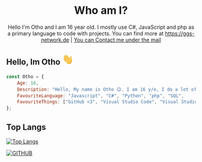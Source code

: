 <!-- You found this secret 👏 -->
<!--
    My secret things lol
    
    - I code more hours 
    - I am a gamer too 
    - I play Call of Duty Modern Warfare 2019, Call of Duty Modern Warfare 2, Call of Duty Black Ops 2 and Warzone ;-;
    - This readme.md is created using GitHub Codespaces 👀
-->
    
<h1 align="center">Who am I?</h1>
<p align="center">Hello I'm Otho and I am 16 year old. I mostly use C#, JavaScript and php as a primary language to code with projects. You can find more at <a href="https://ggs-network.de">https://ggs-network.de</a> | <a href="mailto: ggservices@ggs-network.de">You can Contact me under the mail</a></p>

## Hello, Im Otho <img src="WaveIcon.gif" width="30px">

```js
const Otho = {
    Age: 16,
    Description: "Hello, My name is Otho 😉. I am 16 y/o, I do a lot of programming outside of school...",
    FavouriteLanguage: "Javascript", "C#", "Python", "php", "SQL",
    FavouriteThings: ["GitHub <3", "Visual Studio Code", "Visual Studio 2019", "NodeJS", "MySQL"]
}; 
```

## Top Langs
[![Top Langs](https://github-readme-stats.vercel.app/api/top-langs/?username=ggs3rvic3s&layout=compact&theme=midnight-purple)](https://github.com/ggs3rvic3s)

[![GITHUB](https://img.shields.io/github/followers/ggs3rvic3s?label=GitHub&logo=github&style=flat)](https://github.com/ggs3rvic3s)  
